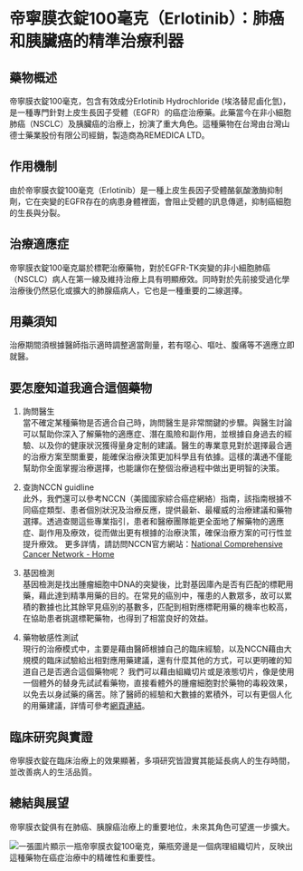 # 帝寧膜衣錠100毫克（Erlotinib）：肺癌和胰臟癌的精準治療利器

## 藥物概述

帝寧膜衣錠100毫克，包含有效成分Erlotinib Hydrochloride (埃洛替尼鹵化氫)，是一種專門針對上皮生長因子受體（EGFR）的癌症治療藥。此藥當今在非小細胞肺癌（NSCLC）及胰臟癌的治療上，扮演了重大角色。這種藥物在台灣由台灣山德士藥業股份有限公司經銷，製造商為REMEDICA LTD。

## 作用機制

由於帝寧膜衣錠100毫克（Erlotinib）是一種上皮生長因子受體酪氨酸激酶抑制劑，它在突變的EGFR存在的病患身體裡面，會阻止受體的訊息傳遞，抑制癌細胞的生長與分裂。

## 治療適應症

帝寧膜衣錠100毫克屬於標靶治療藥物，對於EGFR-TK突變的非小細胞肺癌（NSCLC）病人在第一線及維持治療上具有明顯療效。同時對於先前接受過化學治療後仍然惡化或擴大的肺腺癌病人，它也是一種重要的二線選擇。

## 用藥須知

治療期間須根據醫師指示適時調整適當劑量，若有噁心、嘔吐、腹痛等不適應立即就醫。

## 要怎麼知道我適合這個藥物 

1. 詢問醫生  
當不確定某種藥物是否適合自己時，詢問醫生是非常關鍵的步驟。與醫生討論可以幫助你深入了解藥物的適應症、潛在風險和副作用，並根據自身過去的經驗、以及你的健康狀況獲得量身定制的建議。醫生的專業意見對於選擇最合適的治療方案至關重要，能確保治療決策更加科學且有依據。這樣的溝通不僅能幫助你全面掌握治療選擇，也能讓你在整個治療過程中做出更明智的決策。 

2. 查詢NCCN guidline  
此外，我們還可以參考NCCN（美國國家綜合癌症網絡）指南，該指南根據不同癌症類型、患者個別狀況及治療反應，提供最新、最權威的治療建議和藥物選擇。透過查閱這些專業指引，患者和醫療團隊能更全面地了解藥物的適應症、副作用及療效，從而做出更有根據的治療決策，確保治療方案的可行性並提升療效。 
更多詳情，請訪問NCCN官方網站：[National Comprehensive Cancer Network - Home](https://www.nccn.org/)

3. 基因檢測  
基因檢測是找出腫瘤細胞中DNA的突變後，比對基因庫內是否有匹配的標靶用藥，藉此達到精準用藥的目的。在常見的癌別中，罹患的人數眾多，故可以累積的數據也比其餘罕見癌別的基數多，匹配到相對應標靶用藥的機率也較高，在協助患者挑選標靶藥物，也得到了相當良好的效益。 

4. 藥物敏感性測試  
現行的治療模式中，主要是藉由醫師根據自己的臨床經驗，以及NCCN藉由大規模的臨床試驗給出相對應用藥建議，還有什麼其他的方式，可以更明確的知道自己是否適合這個藥物呢？ 
我們可以藉由組織切片或是液態切片，像是使用一個體外的替身先試試看藥物，直接看體外的腫瘤細胞對於藥物的毒殺效果，以免去以身試藥的痛苦。除了醫師的經驗和大數據的累積外，可以有更個人化的用藥建議，詳情可參考[網頁連結](https://info.cancerfree.io/)。 

## 臨床研究與實證

帝寧膜衣錠在臨床治療上的效果顯著，多項研究皆證實其能延長病人的生存時間，並改善病人的生活品質。

## 總結與展望

帝寧膜衣錠俱有在肺癌、胰腺癌治療上的重要地位，未來其角色可望進一步擴大。

![一張圖片顯示一瓶帝寧膜衣錠100毫克，藥瓶旁邊是一個病理組織切片，反映出這種藥物在癌症治療中的精確性和重要性。](https://i.imgur.com/zsmglKI.jpeg)